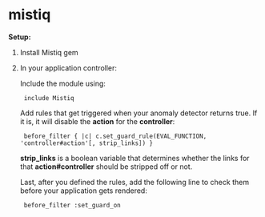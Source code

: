 mistiq
======

<b>Setup:</b>

1. Install Mistiq gem
2. In your application controller:

    Include the module using:
    
        include Mistiq
    
    Add rules that get triggered when your anomaly detector returns true. If it is, it will disable the <b>action</b> for the <b>controller</b>:
    
        before_filter { |c| c.set_guard_rule(EVAL_FUNCTION, 'controller#action'[, strip_links]) }
    
    <b>strip_links</b> is a boolean variable that determines whether the links for that <b>action#controller</b> should be stripped off or not.
    
    Last, after you defined the rules, add the following line to check them before your application gets rendered:
    
        before_filter :set_guard_on
